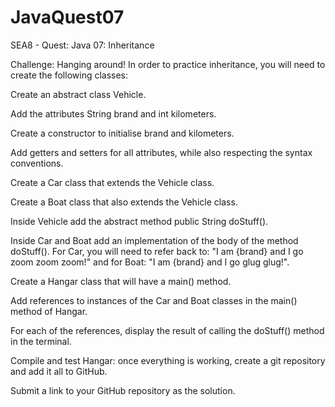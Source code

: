 # JavaQuest07
SEA8 - Quest: Java 07: Inheritance

Challenge: Hanging around!
In order to practice inheritance, you will need to create the following classes:

Create an abstract class Vehicle.

Add the attributes String brand and int kilometers.

Create a constructor to initialise brand and kilometers.

Add getters and setters for all attributes, while also respecting the syntax conventions.

Create a Car class that extends the Vehicle class.

Create a Boat class that also extends the Vehicle class.

Inside Vehicle add the abstract method public String doStuff().

Inside Car and Boat add an implementation of the body of the method doStuff(). For Car, you will need to refer back to: "I am {brand} and I go zoom zoom zoom!" and for Boat: "I am {brand} and I go glug glug!".

Create a Hangar class that will have a main() method.

Add references to instances of the Car and Boat classes in the main() method of Hangar.

For each of the references, display the result of calling the doStuff() method in the terminal.

Compile and test Hangar: once everything is working, create a git repository and add it all to GitHub.

Submit a link to your GitHub repository as the solution.

